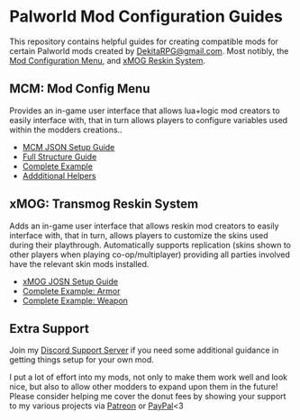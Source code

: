 # Palworld Mod Configuration Guides
This repository contains helpful guides for creating compatible mods for certain Palworld mods created by DekitaRPG@gmail.com. Most notibly, the [Mod Configuration Menu](https://www.nexusmods.com/palworld/mods/577), and [xMOG Reskin System](https://www.nexusmods.com/palworld/mods/1204). 


## MCM: Mod Config Menu
Provides an in-game user interface that allows lua+logic mod creators to easily interface with, that in turn allows players to configure variables used within the modders creations.. 

- [MCM JSON Setup Guide](/guides/mcm/mcm-setup.md)
- [Full Structure Guide](/guides/mcm/mcm-structure.md)
- [Complete Example](/guides/mcm/mcm-example.md)
- [Addditional Helpers](/guides/mcm/mcm-helpers.md)


## xMOG: Transmog Reskin System
Adds an in-game user interface that allows reskin mod creators to easily interface with, that in turn, allows players to customize the skins used during their playthrough. Automatically supports replication (skins shown to other players when playing co-op/multiplayer) providing all parties involved have the relevant skin mods installed.  

- [xMOG JOSN Setup Guide](/guides/xmog/xmog-setup.md)
- [Complete Example: Armor](/guides/xmog/xmog-example-armor.json)
- [Complete Example: Weapon](/guides/xmog/xmog-example-weapon.json)


## Extra Support
Join my [Discord Support Server](https://discord.gg/DCXh2TUF2u) if you need some additional guidance in getting things setup for your own mod. 

I put a lot of effort into my mods, not only to make them work well and look nice, but also to allow other modders to expand upon them in the future! Please consider helping me cover the donut fees by showing your support to my various projects via [Patreon](https://www.patreon.com/DekitaRPG) or [PayPal](https://paypal.me/DekitaRPG)<3
